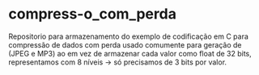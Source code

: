 # compress-o_com_perda
Repositorio para armazenamento do exemplo de codificação em C para compressão de dados com perda usado comumente para geração de (JPEG e MP3)
ao em vez de armazenar cada valor como float de 32 bits, representamos com 8 níveis → só precisamos de 3 bits por valor.
